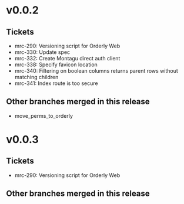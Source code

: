 # v0.0.2

## Tickets
* mrc-290: Versioning script for Orderly Web
* mrc-330: Update spec
* mrc-332: Create Montagu direct auth client
* mrc-338: Specify favicon location
* mrc-340: Filtering on boolean columns returns parent rows without matching children
* mrc-341: Index route is too secure

## Other branches merged in this release
* move_perms_to_orderly



# v0.0.3

## Tickets
* mrc-290: Versioning script for Orderly Web

## Other branches merged in this release

